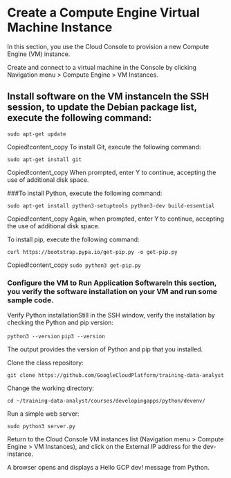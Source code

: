 # Create a Compute Engine Virtual Machine Instance

In this section, you use the Cloud Console to provision a new Compute Engine (VM) instance.

Create and connect to a virtual machine in the Console by clicking Navigation menu > Compute Engine > VM Instances.

## Install software on the VM instanceIn the SSH session, to update the Debian package list, execute the following command:

`sudo apt-get update`

Copied!content_copy
To install Git, execute the following command:

`sudo apt-get install git`

Copied!content_copy
When prompted, enter Y to continue, accepting the use of additional disk space.

###To install Python, execute the following command:

`sudo apt-get install python3-setuptools python3-dev build-essential`

Copied!content_copy
Again, when prompted, enter Y to continue, accepting the use of additional disk space.

To install pip, execute the following command:

`curl https://bootstrap.pypa.io/get-pip.py -o get-pip.py`

Copied!content_copy
`sudo python3 get-pip.py`

### Configure the VM to Run Application SoftwareIn this section, you verify the software installation on your VM and run some sample code.

Verify Python installationStill in the SSH window, verify the installation by checking the Python and pip version:

`python3 --version`
`pip3 --version`

The output provides the version of Python and pip that you installed.

Clone the class repository:

`git clone https://github.com/GoogleCloudPlatform/training-data-analyst`

Change the working directory:

`cd ~/training-data-analyst/courses/developingapps/python/devenv/`


Run a simple web server:

`sudo python3 server.py`

Return to the Cloud Console VM instances list (Navigation menu > Compute Engine > VM Instances), and click on the External IP address for the dev-instance.

A browser opens and displays a Hello GCP dev! message from Python.
